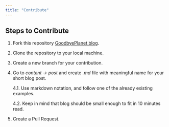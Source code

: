 ```yaml
---
title: "Contribute"
---
```


## Steps to Contribute

1. Fork this repository [GoodbyePlanet blog](https://github.com/GoodbyePlanet/goodbyeplanet-blog).
2. Clone the repository to your local machine.
3. Create a new branch for your contribution.
4. Go to *content -> post* and create *.md* file with meaningful name for your short blog post.
   
    4.1. Use markdown notation, and follow one of the already existing examples.

    4.2. Keep in mind that blog should be small enough to fit in 10 minutes read.
5. Create a Pull Request.
